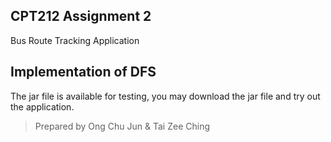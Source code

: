 ## CPT212 Assignment 2

Bus Route Tracking Application

## Implementation of DFS

The jar file is available for testing, you may download the jar file and try out the application.

> Prepared by Ong Chu Jun & Tai Zee Ching

